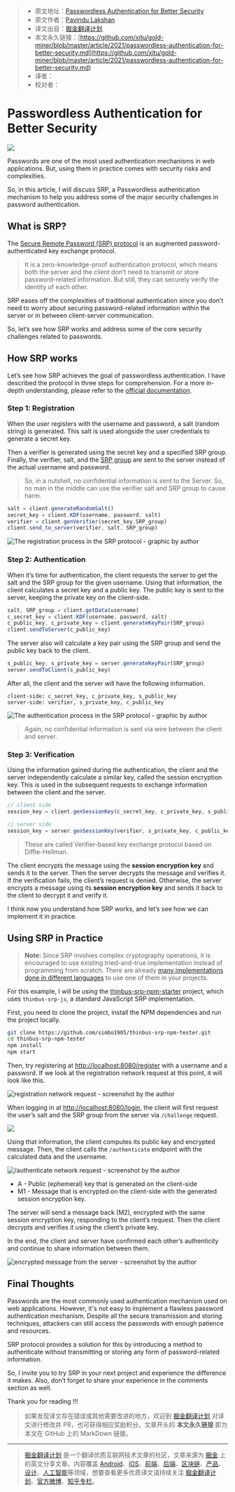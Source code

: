 > * 原文地址：[Passwordless Authentication for Better Security](https://blog.bitsrc.io/passwordless-authentication-for-better-security-ba986df663b7)
> * 原文作者：[Pavindu Lakshan](https://medium.com/@pavindulakshan)
> * 译文出自：[掘金翻译计划](https://github.com/xitu/gold-miner)
> * 本文永久链接：[https://github.com/xitu/gold-miner/blob/master/article/2021/passwordless-authentication-for-better-security.md](https://github.com/xitu/gold-miner/blob/master/article/2021/passwordless-authentication-for-better-security.md)
> * 译者：
> * 校对者：

# Passwordless Authentication for Better Security

![](https://cdn-images-1.medium.com/max/5760/1*fFag6UPoX_EoUotZnZj9uQ.jpeg)

Passwords are one of the most used authentication mechanisms in web applications. But, using them in practice comes with security risks and complexities.

So, in this article, I will discuss SRP, a Passwordless authentication mechanism to help you address some of the major security challenges in password authentication.

## What is SRP?

The [Secure Remote Password (SRP) protocol](http://srp.stanford.edu/index.html) is an augmented password-authenticated key exchange protocol.

> It is a zero-knowledge-proof authentication protocol, which means both the server and the client don’t need to transmit or store password-related information. But still, they can securely verify the identity of each other.

SRP eases off the complexities of traditional authentication since you don’t need to worry about securing password-related information within the server or in between client-server communication.

So, let’s see how SRP works and address some of the core security challenges related to passwords.

## How SRP works

Let’s see how SRP achieves the goal of passwordless authentication. I have described the protocol in three steps for comprehension. For a more in-depth understanding, please refer to the [official documentation](http://srp.stanford.edu/design.html).

### Step 1: Registration

When the user registers with the username and password, a salt (random string) is generated. This salt is used alongside the user credentials to generate a secret key.

Then a verifier is generated using the secret key and a specified SRP group. Finally, the verifier, salt, and the [SRP group](https://datatracker.ietf.org/doc/html/rfc5054#page-16) are sent to the server instead of the actual username and password.

> So, in a nutshell, no confidential information is sent to the Server. So, no man in the middle can use the verifier salt and SRP group to cause harm.

```js
salt = client.generateRandomSalt() 
secret_key = client.KDF(username, password, salt) 
verifier = client.genVerifier(secret_key,SRP_group)
client.send_to_server(verifier, salt, SRP_group)
```

![The registration process in the SRP protocol - graphic by author](https://cdn-images-1.medium.com/max/2048/1*3c_w9py-f7jhDEVniLKHLQ.png)

### Step 2: Authentication

When it’s time for authentication, the client requests the server to get the salt and the SRP group for the given username. Using that information, the client calculates a secret key and a public key. The public key is sent to the server, keeping the private key on the client-side.

```js
salt, SRP_group = client.getData(username) 
c_secret_key = client.KDF(username, password, salt) 
c_public_key, c_private_key = client.generateKeyPair(SRP_group)
client.sendToServer(c_public_key)
```

The server also will calculate a key pair using the SRP group and send the public key back to the client.

```js
s_public_key, s_private_key = server.generateKeyPair(SRP_group)
server.sendToClient(s_public_key)
```

After all, the client and the server will have the following information.

```
client-side: c_secret_key, c_private_key, s_public_key
server-side: verifier, s_private_key, c_public_key
```

![The authentication process in the SRP protocol - graphic by author](https://cdn-images-1.medium.com/max/2048/1*wp92woniVZBYPsNFI6yMdw.png)

> Again, no confidential information is sent via wire between the client and server.

### Step 3: Verification

Using the information gained during the authentication, the client and the server independently calculate a similar key, called the session encryption key. This is used in the subsequent requests to exchange information between the client and the server.

```js
// client side
session_key = client.genSessionKey(c_secret_key, c_private_key, s_public_key)

// server side
session_key = server.genSessionKey(verifier, s_private_key, c_public_key)
```

> These are called Verifier-based key exchange protocol based on Diffie-Hellman.

The client encrypts the message using the **session encryption key** and sends it to the server. Then the server decrypts the message and verifies it. If the verification fails, the client’s request is denied. Otherwise, the server encrypts a message using its **session encryption key** and sends it back to the client to decrypt it and verify it.

I think now you understand how SRP works, and let’s see how we can implement it in practice.

## Using SRP in Practice

> **Note:** Since SRP involves complex cryptography operations, it is encouraged to use existing tried-and-true implementation instead of programming from scratch. There are already [many implementations done in different languages](https://en.wikipedia.org/wiki/Secure_Remote_Password_protocol#Implementations) to use one of them in your projects.

For this example, I will be using the [thinbus-srp-npm-starter](https://github.com/simbo1905/thinbus-srp-npm-tester) project, which uses `thinbus-srp-js`, a standard JavaScript SRP implementation.

First, you need to clone the project, install the NPM dependencies and run the project locally.

```bash
git clone https://github.com/simbo1905/thinbus-srp-npm-tester.git
cd thinbus-srp-npm-tester
npm install
npm start
```

Then, try registering at [http://localhost:8080/register](http://localhost:8080/register) with a username and a password. If we look at the registration network request at this point, it will look like this.

![registration network request - screenshot by the author](https://cdn-images-1.medium.com/max/2034/1*XEWIcLgoW7cI2sVEzTflIg.png)

When logging in at [http://localhost:8080/login](http://localhost:8080/login), the client will first request the user’s salt and the SRP group from the server via `/challenge` request.

![](https://cdn-images-1.medium.com/max/2000/1*ajRkQhiayDNFMp1pN74vaA.png)

Using that information, the client computes its public key and encrypted message. Then, the client calls the `/authenticate` endpoint with the calculated data and the username.

![/authenticate network request - screenshot by the author](https://cdn-images-1.medium.com/max/2190/1*tHtw0uoqUS2q4BeZwPxItw.png)

* A - Public (ephemeral) key that is generated on the client-side
* M1 - Message that is encrypted on the client-side with the generated session encryption key.

The server will send a message back (M2), encrypted with the same session encryption key, responding to the client’s request. Then the client decrypts and verifies it using the client’s private key.

In the end, the client and server have confirmed each other’s authenticity and continue to share information between them.

![encrypted message from the server - screenshot by the author](https://cdn-images-1.medium.com/max/2000/1*QBhZ1ov9TtiGEA-Z9bu5bQ.png)

## Final Thoughts

Passwords are the most commonly used authentication mechanism used on web applications. However, it's not easy to implement a flawless password authentication mechanism. Despite all the secure transmission and storing techniques, attackers can still access the passwords with enough patience and resources.

SRP protocol provides a solution for this by introducing a method to authenticate without transmitting or storing any form of password-related information.

So, I invite you to try SRP in your next project and experience the difference it makes. Also, don’t forget to share your experience in the comments section as well.

Thank you for reading !!!

> 如果发现译文存在错误或其他需要改进的地方，欢迎到 [掘金翻译计划](https://github.com/xitu/gold-miner) 对译文进行修改并 PR，也可获得相应奖励积分。文章开头的 **本文永久链接** 即为本文在 GitHub 上的 MarkDown 链接。

---

> [掘金翻译计划](https://github.com/xitu/gold-miner) 是一个翻译优质互联网技术文章的社区，文章来源为 [掘金](https://juejin.im) 上的英文分享文章。内容覆盖 [Android](https://github.com/xitu/gold-miner#android)、[iOS](https://github.com/xitu/gold-miner#ios)、[前端](https://github.com/xitu/gold-miner#前端)、[后端](https://github.com/xitu/gold-miner#后端)、[区块链](https://github.com/xitu/gold-miner#区块链)、[产品](https://github.com/xitu/gold-miner#产品)、[设计](https://github.com/xitu/gold-miner#设计)、[人工智能](https://github.com/xitu/gold-miner#人工智能)等领域，想要查看更多优质译文请持续关注 [掘金翻译计划](https://github.com/xitu/gold-miner)、[官方微博](http://weibo.com/juejinfanyi)、[知乎专栏](https://zhuanlan.zhihu.com/juejinfanyi)。
